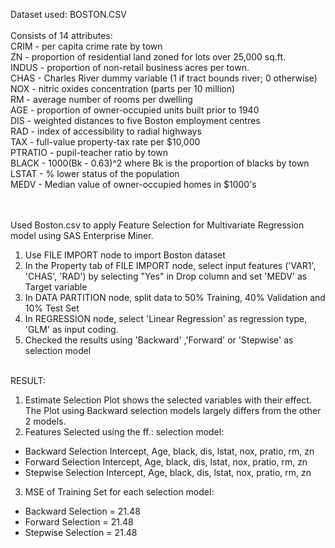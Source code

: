 Dataset used: BOSTON.CSV <br />
<br />
Consists of 14 attributes:<br />
CRIM - per capita crime rate by town<br />
ZN - proportion of residential land zoned for lots over 25,000 sq.ft.<br />
INDUS - proportion of non-retail business acres per town.<br />
CHAS - Charles River dummy variable (1 if tract bounds river; 0 otherwise)<br />
NOX - nitric oxides concentration (parts per 10 million)<br />
RM - average number of rooms per dwelling<br />
AGE - proportion of owner-occupied units built prior to 1940<br />
DIS - weighted distances to five Boston employment centres<br />
RAD - index of accessibility to radial highways<br />
TAX - full-value property-tax rate per $10,000<br />
PTRATIO - pupil-teacher ratio by town<br />
BLACK - 1000(Bk - 0.63)^2 where Bk is the proportion of blacks by town<br />
LSTAT - % lower status of the population<br />
MEDV - Median value of owner-occupied homes in $1000's<br />
<br />
<br />

Used Boston.csv to apply Feature Selection for Multivariate Regression model using SAS Enterprise Miner.<br />
1. Use FILE IMPORT node to import Boston dataset
2. In the Property tab of FILE IMPORT node, select input features ('VAR1', 'CHAS', 'RAD') by selecting "Yes" in Drop column and set 'MEDV' as Target variable 
3. In DATA PARTITION node, split data to 50% Training, 40% Validation and 10% Test Set
4. In REGRESSION node, select 'Linear Regression' as regression type, 'GLM' as input coding.
5. Checked the results using 'Backward' ,'Forward' or 'Stepwise' as selection model<br /><br />


RESULT:<br />
1. Estimate Selection Plot shows the selected variables with their effect. The Plot using Backward selection models largely differs from the other 2 models. <br />
2. Features Selected using the ff.: selection model:
- Backward Selection
Intercept, Age, black, dis, lstat, nox, pratio, rm, zn <br />
- Forward Selection
Intercept, Age, black, dis, lstat, nox, pratio, rm, zn <br />
- Stepwise Selection
Intercept, Age, black, dis, lstat, nox, pratio, rm, zn <br />
3. MSE of Training Set for each selection model:<br />
- Backward Selection = 21.48
- Forward Selection = 21.48
- Stepwise Selection = 21.48
